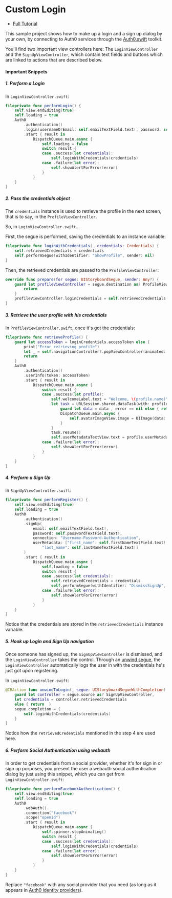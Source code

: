 # Custom Login

- [Full Tutorial](https://auth0.com/docs/quickstart/native/ios-swift/02-custom-login)

This sample project shows how to make up a login and a sign up dialog by your own, by connecting to Auth0 services through the [Auth0.swift](https://github.com/auth0/Auth0.swift) toolkit.

You'll find two important view controllers here: The `LoginViewController` and the `SignUpViewController`, which contain text fields and buttons which are linked to actions that are described below.

#### Important Snippets

##### 1. Perform a Login

In `LoginViewController.swift`:

```swift
fileprivate func performLogin() {
    self.view.endEditing(true)
    self.loading = true
    Auth0
        .authentication()
        .login(usernameOrEmail: self.emailTextField.text!, password: self.passwordTextField.text!, connection: "Username-Password-Authentication", scope: "openid profile")
        .start { result in
            DispatchQueue.main.async {
                self.loading = false
                switch result {
                case .success(let credentials):
                    self.loginWithCredentials(credentials)
                case .failure(let error):
                    self.showAlertForError(error)
                }
            }
    }
}
```

##### 2. Pass the credentials object

The `credentials` instance is used to retrieve the profile in the next screen, that is to say, in the `ProfileViewController`.

So, in `LoginViewController.swift`...

First, the segue is performed, saving the credentials to an instance variable:

```swift
fileprivate func loginWithCredentials(_ credentials: Credentials) {
    self.retrievedCredentials = credentials
    self.performSegue(withIdentifier: "ShowProfile", sender: nil)
}
```
Then, the retrieved credentials are passed to the `ProfileViewController`:

```swift
override func prepare(for segue: UIStoryboardSegue, sender: Any?) {
    guard let profileViewController = segue.destination as? ProfileViewController else {
        return
    }
    profileViewController.loginCredentials = self.retrievedCredentials!
}
```

##### 3. Retrieve the user profile with his credentials

In `ProfileViewController.swift`, once it's got the credentials:

```swift
fileprivate func retrieveProfile() {
    guard let accessToken = loginCredentials.accessToken else {
        print("Error retrieving profile")
        let _ = self.navigationController?.popViewController(animated: true)
        return
    }
    Auth0
        .authentication()
        .userInfo(token: accessToken)
        .start { result in
            DispatchQueue.main.async {
                switch result {
                case .success(let profile):
                    self.welcomeLabel.text = "Welcome, \(profile.name)"
                    let task = URLSession.shared.dataTask(with: profile.pictureURL) { (data, response, error) in
                        guard let data = data , error == nil else { return }
                        DispatchQueue.main.async {
                            self.avatarImageView.image = UIImage(data: data)
                        }
                    }
                    task.resume()
                    self.userMetadataTextView.text = profile.userMetadata.description
                case .failure(let error):
                    self.showAlertForError(error)
                }
            }
    }
}
```

##### 4. Perform a Sign Up

In `SignUpViewController.swift`:

```swift
fileprivate func performRegister() {
    self.view.endEditing(true)
    self.loading = true
    Auth0
        .authentication()
        .signUp(
            email: self.emailTextField.text!,
            password: self.passwordTextField.text!,
            connection: "Username-Password-Authentication",
            userMetadata: ["first_name": self.firstNameTextField.text!,
                "last_name": self.lastNameTextField.text!]
        )
        .start { result in
            DispatchQueue.main.async {
                self.loading = false
                switch result {
                case .success(let credentials):
                    self.retrievedCredentials = credentials
                    self.performSegue(withIdentifier: "DismissSignUp", sender: nil)
                case .failure(let error):
                    self.showAlertForError(error)
                }
            }
    }
}
```

Notice that the credentials are stored in the `retrievedCredentials` instance variable.

##### 5. Hook up Login and Sign Up navigation

Once someone has signed up, the `SignUpViewController` is dismissed, and the `LoginViewController` takes the control. Through an [unwind segue](https://www.youtube.com/watch?v=akmPXZ4hDuU), the `LoginViewController` automatically logs the user in with the credentials he's just got upon registering.

In `LoginViewController.swift`:

```swift
@IBAction func unwindToLogin(_ segue: UIStoryboardSegueWithCompletion) {
    guard let controller = segue.source as? SignUpViewController,
    let credentials = controller.retrievedCredentials
    else { return  }
    segue.completion = {
        self.loginWithCredentials(credentials)
    }
}
```

Notice how the `retrievedCredentials` mentioned in the step 4 are used here.

##### 6. Perform Social Authentication using webauth

In order to get credentials from a social provider, whether it's for sign in or sign up purposes, you present the user a webauth social authentication dialog by just using this snippet, which you can get from `LoginViewController.swift`:

```swift
fileprivate func performFacebookAuthentication() {
    self.view.endEditing(true)
    self.loading = true
    Auth0
        .webAuth()
        .connection("facebook")
        .scope("openid")
        .start { result in
            DispatchQueue.main.async {
                self.spinner.stopAnimating()
                switch result {
                case .success(let credentials):
                    self.loginWithCredentials(credentials)
                case .failure(let error):
                    self.showAlertForError(error)
                }
            }
    }
}
```

Replace `"facebook"` with any social provider that you need (as long as it appears in [Auth0 identity providers](https://auth0.com/docs/identityproviders)).
